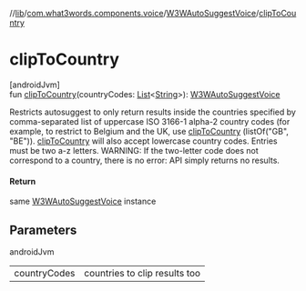 //[lib](../../../index.md)/[com.what3words.components.voice](../index.md)/[W3WAutoSuggestVoice](index.md)/[clipToCountry](clip-to-country.md)

# clipToCountry

[androidJvm]\
fun [clipToCountry](clip-to-country.md)(countryCodes: [List](https://kotlinlang.org/api/latest/jvm/stdlib/kotlin.collections/-list/index.html)<[String](https://kotlinlang.org/api/latest/jvm/stdlib/kotlin/-string/index.html)>): [W3WAutoSuggestVoice](index.md)

Restricts autosuggest to only return results inside the countries specified by comma-separated list of uppercase ISO 3166-1 alpha-2 country codes (for example, to restrict to Belgium and the UK, use [clipToCountry](clip-to-country.md) (listOf("GB", "BE")). [clipToCountry](clip-to-country.md) will also accept lowercase country codes. Entries must be two a-z letters. WARNING: If the two-letter code does not correspond to a country, there is no error: API simply returns no results.

#### Return

same [W3WAutoSuggestVoice](index.md) instance

## Parameters

androidJvm

| | |
|---|---|
| countryCodes | countries to clip results too |
